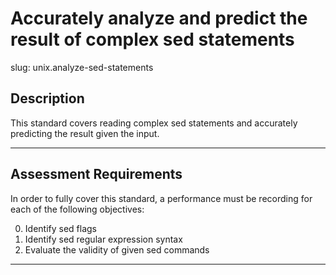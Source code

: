 # Accurately analyze and predict the result of complex sed statements

slug: unix.analyze-sed-statements

## Description
This standard covers reading complex sed statements and accurately predicting the result given the input.

---
## Assessment Requirements
In order to fully cover this standard, a performance must be recording for each of the following objectives:

0. Identify sed flags
1. Identify sed regular expression syntax
2. Evaluate the validity of given sed commands


---  
